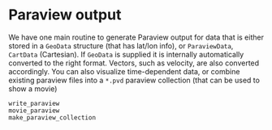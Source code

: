 # Paraview output

We have one main routine to generate Paraview output for data that is either stored in a `GeoData` structure (that has lat/lon info), or `ParaviewData`, `CartData` (Cartesian).
If `GeoData` is supplied it is internally automatically converted to the right format. Vectors, such as velocity, are also converted accordingly.
You can also visualize time-dependent data, or combine existing paraview files into a `*.pvd` paraview collection (that can be used to show a movie)
```@docs
write_paraview
movie_paraview
make_paraview_collection
```
